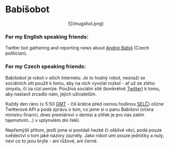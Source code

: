 # Babišobot

<div style="text-align:center" markdown="1">
![](mugshot.png)
</div>

### For my English speaking friends:
Twitter bot gathering and reporting news about [Andrej Babiš](https://en.wikipedia.org/wiki/Andrej_Babi%C5%A1) (Czech politician).

### For my Czech speaking friends:
Babišobot je robot v sítích Internetu. Je to hodný robot, nesnaží se sociálních sítí použít k tomu, aby na nich vyvolal rozkol - ať už ze zlého úmyslu, či za cizí peníze. Používá sociální sítě (konkrétně [Twitter](https://twitter.com/babisobot)) k tomu, aby nastavil zrcadlo nám, jejich uživatelům.

Každý den ráno (v 5:50 [GMT](https://cs.wikipedia.org/wiki/Koordinovan%C3%BD_sv%C4%9Btov%C3%BD_%C4%8Das) - čili krátce před osmou hodinou [SELČ](https://cs.wikipedia.org/wiki/St%C5%99edoevropsk%C3%BD_letn%C3%AD_%C4%8Das)) olízne Twitterové API a podá zprávu o tom, co jsme si o panu Babišovi (včera ministru financí, dnes premiérovi v demisi a zítřek je pro nás zatím tajemstvím...) v uplynulém dni řekli.  

Nepřemýšlí přitom, jestli jsme si povídali hezké či ošklivé věci, podá pouze svědectví o tom jaké názory zazněly. Jako robot umí pouze jedničky a nuly, neví co to jsou brýle - ani růžové, ani černé.
